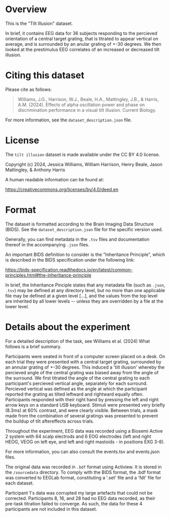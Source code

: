 # Overview

This is the "Tilt Illusion" dataset.

In brief, it contains EEG data for 36 subjects responding to the percieved orientation 
of a central target grating, that is titrated to appear vertical on average, and is 
surrounded by an anular grating of +-30 degrees. We then looked at the prestimulus 
EEG correlates of an increased or decreased tilt illusion.

# Citing this dataset

Please cite as follows:

> Williams, J.G., Harrison, W.J., Beale, H.A., Mattingley, J.B., & Harris, A.M. (2024). Effects of alpha oscillation power and phase on discrimination performance in a visual tilt illusion. Current Biology.

For more information, see the `dataset_description.json` file.

# License

The `tilt illusion` dataset is made available under the CC BY 4.0 license.

Copyright (c) 2024, Jessica Williams, William Harrison, Henry Beale, Jason Mattingley, & Anthony Harris

A human readable information can be found at:

https://creativecommons.org/licenses/by/4.0/deed.en

# Format

The dataset is formatted according to the Brain Imaging Data Structure (BIDS).
See the `dataset_description.json` file for the specific version used.

Generally, you can find metadata in the `.tsv` files and documentation thereof in the accompanying `.json` files.

An important BIDS definition to consider is the "Inheritance Principle", which
is described in the BIDS specification under the following link:

https://bids-specification.readthedocs.io/en/latest/common-principles.html#the-inheritance-principle

In brief, the Inheritance Pinciple states that any metadata file (such as `.json`, `.tsv`)
may be defined at any directory level, but no more than one applicable file may be defined at a given level [...],
and the values from the top level are inherited by all lower levels --
unless they are overridden by a file at the lower level.

# Details about the experiment

For a detailed description of the task, see Williams et al. (2024)
What follows is a brief summary.

Participants were seated in front of a computer screen placed on a desk.
On each trial they were presented with a central target grating, surrounded by 
an annular grating of +-30 degrees. This induced a 'tilt illusion' whereby the 
percieved angle of the central grating was biased away from the angle of the 
surround. We first titrated the angle of the central grating to each participant's
percieved vertical angle, separately for each surround. Percieved vertical was 
defined as the angle at which the participant reported the grating as tilted 
leftward and rightward equally often. Participants responded with their right 
hand by pressing the left and right arrow keys on a standard USB keyboard. Stimuli
were presented very briefly (8.3ms) at 60% contrast, and were clearly visible.
Between trials, a mask made from the combination of several gratings was presented
to prevent the buildup of tilt aftereffects across trials.

Throughout the experiment, EEG data was recorded using a Biosemi Active 2 system
with 64 scalp electrods and 6 EOG electrodes (left and right HEOG, VEOG on left
eye, and left and right mastoids - in positions EXG 3-8). 

For more information, you can also consult the events.tsv and events.json files.

The original data was recorded in `.bdf` format using Actiview. It is stored in 
the `/sourcedata` directory. To comply with the BIDS format, the .bdf format was 
converted to EEGLab format, constituting a '.set' file and a 'fdt' file for each 
dataset. 

Participant 1's data was corrupted my large artefacts that could not be corrected.
Participants 8, 16, and 28 had no EEG data recorded, as their pre-task titration
failed to converge. As such, the data for these 4 participants are not included 
in this dataset.